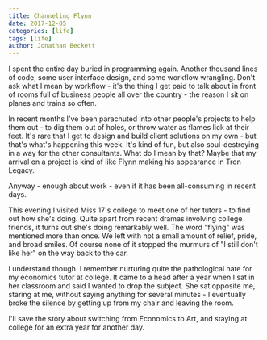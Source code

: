 ```yaml
---
title: Channeling Flynn
date: 2017-12-05
categories: [life]
tags: [life]
author: Jonathan Beckett
---
```


I spent the entire day buried in programming again. Another thousand lines of code, some user interface design, and some workflow wrangling. Don't ask what I mean by workflow - it's the thing I get paid to talk about in front of rooms full of business people all over the country - the reason I sit on planes and trains so often.

In recent months I've been parachuted into other people's projects to help them out - to dig them out of holes, or throw water as flames lick at their feet. It's rare that I get to design and build client solutions on my own - but that's what's happening this week. It's kind of fun, but also soul-destroying in a way for the other consultants. What do I mean by that? Maybe that my arrival on a project is kind of like Flynn making his appearance in Tron Legacy.

Anyway - enough about work - even if it has been all-consuming in recent days.

This evening I visited Miss 17's college to meet one of her tutors - to find out how she's doing. Quite apart from recent dramas involving college friends, it turns out she's doing remarkably well. The word "flying" was mentioned more than once. We left with not a small amount of relief, pride, and broad smiles. Of course none of it stopped the murmurs of "I still don't like her" on the way back to the car.

I understand though. I remember nurturing quite the pathological hate for my economics tutor at college. It came to a head after a year when I sat in her classroom and said I wanted to drop the subject. She sat opposite me, staring at me, without saying anything for several minutes - I eventually broke the silence by getting up from my chair and leaving the room.

I'll save the story about switching from Economics to Art, and staying at college for an extra year for another day.
